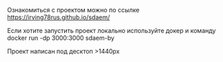 Ознакомиться с проектом можно по ссылке https://irving78rus.github.io/sdaem/



Если хотите запустить проект локально используйте докер и команду docker run -dp 3000:3000 sdaem-by


Проект написан под деcктоп >1440px
 

